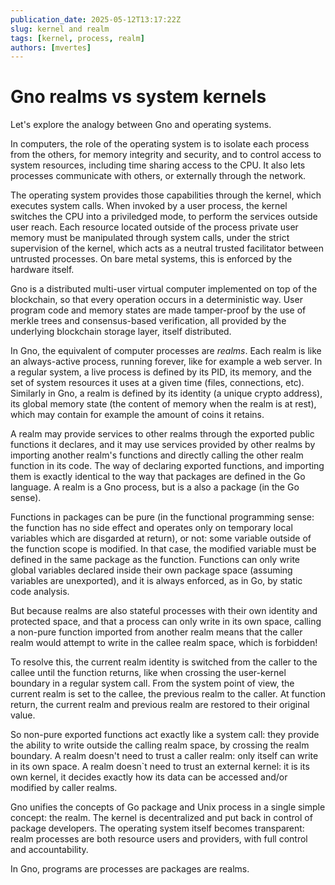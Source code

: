 ```yaml
---
publication_date: 2025-05-12T13:17:22Z
slug: kernel and realm
tags: [kernel, process, realm]
authors: [mvertes]
---
```


# Gno realms vs system kernels

Let's explore the analogy between Gno and operating systems.

In computers, the role of the operating system is to isolate each process from
the others, for memory integrity and security, and to control access to
system resources, including time sharing access to the CPU. It also lets processes
communicate with others, or externally through the network.

The operating system provides those capabilities through the kernel, which
executes system calls.  When invoked by a user process,  the kernel switches the
CPU into a priviledged mode, to perform the services outside user reach. Each
resource located outside of the process private user memory must be manipulated
through system calls, under the strict supervision of the kernel, which acts as
a neutral trusted facilitator between untrusted processes. On bare metal
systems, this is enforced by the hardware itself.

Gno is a distributed multi-user virtual computer implemented on top of the
blockchain, so that every operation occurs in a deterministic way. User program
code and memory states are made tamper-proof by the use of merkle trees and
consensus-based verification, all provided by the underlying blockchain storage
layer, itself distributed.

In Gno, the equivalent of computer processes are *realms*. Each realm is like an
always-active process, running forever, like for example a web server. In a
regular system, a live process is defined by its PID, its memory, and the set
of system resources it uses at a given time (files, connections, etc).
Similarly in Gno, a realm is defined by its identity (a unique crypto address),
its global memory state (the content of memory when the realm is at rest),
which may contain for example the amount of coins it retains.

A realm may provide services to other realms through the exported public
functions it declares, and it may use services provided by other realms by
importing another realm's functions and directly calling the other realm function
in its code. The way of declaring exported functions, and importing them is
exactly identical to the way that packages are defined in the Go language. A
realm is a Gno process, but is a also a package (in the Go sense).

Functions in packages can be pure (in the functional programming sense: the
function has no side effect and operates only on temporary local variables
which are disgarded at return), or not: some variable outside of the function
scope is modified. In that case, the modified variable must be defined in the
same package as the function. Functions can only write global variables
declared inside their own package space (assuming variables are unexported),
and it is always enforced, as in Go, by static code analysis.

But because realms are also stateful processes with their own identity and
protected space, and that a process can only write in its own space, calling a
non-pure function imported from another realm means that the caller realm would
attempt to write in the callee realm space, which is forbidden!

To resolve this, the current realm identity is switched from the caller to the
callee until the function returns, like when crossing the user-kernel boundary
in a regular system call. From the system point of view, the current realm is
set to the callee, the previous realm to the caller. At function return, the
current realm and previous realm are restored to their original value.

So non-pure exported functions act exactly like a system call: they provide the
ability to write outside the calling realm space, by crossing the realm
boundary. A realm doesn't need to trust a caller realm: only itself can write in
its own space. A realm doesn`t need to trust an external kernel: it is its own
kernel, it decides exactly how its data can be accessed and/or modified by
caller realms.

Gno unifies the concepts of Go package and Unix process in a single simple
concept: the realm. The kernel is decentralized and put back in control of
package developers. The operating system itself becomes transparent: realm
processes are both resource users and providers, with full control and
accountability.

In Gno, programs are processes are packages are realms.
